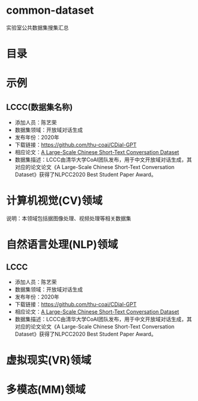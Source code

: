 # common-dataset
实验室公共数据集搜集汇总

# 目录

# 示例
## LCCC(数据集名称)
* 添加人员：陈艺荣
* 数据集领域：开放域对话生成
* 发布年份：2020年
* 下载链接：https://github.com/thu-coai/CDial-GPT
* 相应论文：[A Large-Scale Chinese Short-Text Conversation Dataset](https://arxiv.org/abs/2008.03946)
* 数据集描述：LCCC由清华大学CoAI团队发布，用于中文开放域对话生成，其对应的论文论文《A Large-Scale Chinese Short-Text Conversation Dataset》获得了NLPCC2020 Best Student Paper Award。
# 计算机视觉(CV)领域
说明：本领域包括据图像处理、视频处理等相关数据集


# 自然语言处理(NLP)领域
## LCCC
* 添加人员：陈艺荣
* 数据集领域：开放域对话生成
* 发布年份：2020年
* 下载链接：https://github.com/thu-coai/CDial-GPT
* 相应论文：[A Large-Scale Chinese Short-Text Conversation Dataset](https://arxiv.org/abs/2008.03946)
* 数据集描述：LCCC由清华大学CoAI团队发布，用于中文开放域对话生成，其对应的论文论文《A Large-Scale Chinese Short-Text Conversation Dataset》获得了NLPCC2020 Best Student Paper Award。


# 虚拟现实(VR)领域


# 多模态(MM)领域



